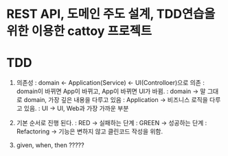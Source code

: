 # REST API, 도메인 주도 설계, TDD연습을 위한 이용한 cattoy 프로젝트
# TDD
1. 의존성
   : domain <- Application(Service) <- UI(Controlloer)으로 의존
   : domain이 바뀌면 App이 바뀌고, App이 바뀌면 UI가 바뀜.
   : domain -> 말 그대로 domain, 가장 깊은 내용을 다루고 있음
   : Application -> 비즈니스 로직을 다루고 있음.
   : UI -> UI, Web과 가장 가까운 부분

2. 기본 순서로 진행 된다.
   : RED -> 실패하는 단계
   : GREEN -> 성공하는 단계
   : Refactoring -> 기능은 변하지 않고 클린코드 작성을 위함.
   
3. given, when, then ?????       